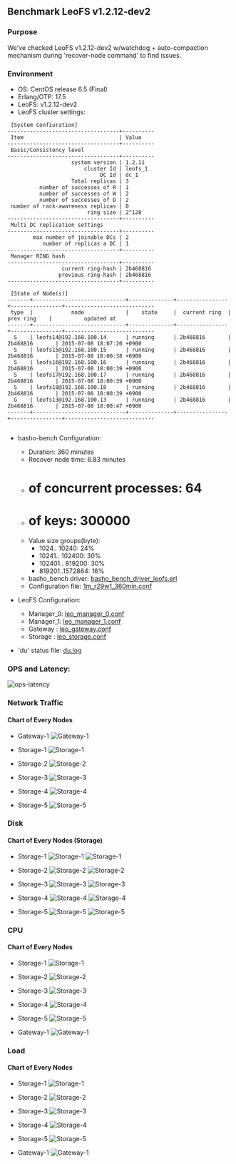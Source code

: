 ## Benchmark LeoFS v1.2.12-dev2

### Purpose
We've checked LeoFS v1.2.12-dev2 w/watchdog + auto-compaction mechanism during 'recover-node command' to find issues.

### Environment

* OS: CentOS release 6.5 (Final)
* Erlang/OTP: 17.5
* LeoFS: v1.2.12-dev2
* LeoFS cluster settings:

```
 [System Confiuration]
-----------------------------------+----------
 Item                              | Value    
-----------------------------------+----------
 Basic/Consistency level
-----------------------------------+----------
                    system version | 1.2.11
                        cluster Id | leofs_1
                             DC Id | dc_1
                    Total replicas | 3
          number of successes of R | 1
          number of successes of W | 2
          number of successes of D | 2
 number of rack-awareness replicas | 0
                         ring size | 2^128
-----------------------------------+----------
 Multi DC replication settings
-----------------------------------+----------
        max number of joinable DCs | 2
           number of replicas a DC | 1
-----------------------------------+----------
 Manager RING hash
-----------------------------------+----------
                 current ring-hash | 2b468816
                previous ring-hash | 2b468816
-----------------------------------+----------

 [State of Node(s)]
-------+-----------------------------+--------------+----------------+----------------+----------------------------
 type  |            node             |    state     |  current ring  |   prev ring    |          updated at         
-------+-----------------------------+--------------+----------------+----------------+----------------------------
  S    | leofs14@192.168.100.14      | running      | 2b468816       | 2b468816       | 2015-07-08 18:07:20 +0900
  S    | leofs15@192.168.100.15      | running      | 2b468816       | 2b468816       | 2015-07-08 18:00:38 +0900
  S    | leofs16@192.168.100.16      | running      | 2b468816       | 2b468816       | 2015-07-08 18:00:39 +0900
  S    | leofs17@192.168.100.17      | running      | 2b468816       | 2b468816       | 2015-07-08 18:00:39 +0900
  S    | leofs18@192.168.100.18      | running      | 2b468816       | 2b468816       | 2015-07-08 18:00:39 +0900
  G    | leofs13@192.168.100.13      | running      | 2b468816       | 2b468816       | 2015-07-08 18:00:47 +0900
-------+-----------------------------+--------------+----------------+----------------+----------------------------


```

* basho-bench Configuration:
    * Duration: 360 minutes
    * Recover node time: 6.83 minutes
    * # of concurrent processes: 64
    * # of keys: 300000
    * Value size groups(byte):
        *   1024..  10240: 24%
        *  10241.. 102400: 30%
        * 102401.. 819200: 30%
        * 819201..1572864: 16%
    * basho_bench driver: [basho_bench_driver_leofs.erl](https://github.com/leo-project/leofs/blob/develop/test/src/basho_bench_driver_leofs.erl)
    * Configuration file: [1m_r29w1_360min.conf](20150708_180748/1m_r29w1_360min.conf)

* LeoFS Configuration:
    * Manager_0: [leo_manager_0.conf](conf/leo_manager_0.conf)
    * Manager_1: [leo_manager_1.conf](conf/leo_manager_1.conf)
    * Gateway  : [leo_gateway.conf](conf/leo_gateway.conf)
    * Storage  : [leo_storage.conf](conf/leo_storage.conf)

* 'du' status file: [du.log](du.log)

### OPS and Latency:

![ops-latency](20150708_180748/summary.png)

### Network Traffic
#### Chart of Every Nodes

* Gateway-1
![Gateway-1](leofs13_20150708_180747/sar_1_20150708_180747_p1p1-if1.png)

* Storage-1
![Storage-1](leofs14_20150708_180747/sar_3_20150708_180747_p1p1-if1.png)

* Storage-2
![Storage-2](leofs15_20150708_180747/sar_3_20150708_180747_p1p1-if1.png)

* Storage-3
![Storage-3](leofs16_20150708_180747/sar_3_20150708_180747_p1p1-if1.png)

* Storage-4
![Storage-4](leofs17_20150708_180747/sar_3_20150708_180747_p1p1-if1.png)

* Storage-5
![Storage-5](leofs18_20150708_180747/sar_2_20150708_180747_p1p1-if1.png)



### Disk
#### Chart of Every Nodes (Storage)

* Storage-1
![Storage-1](leofs14_20150708_180747/sar_3_20150708_180747_dev8-16-t1.png)
![Storage-1](leofs14_20150708_180747/sar_3_20150708_180747_dev8-16-t2.png)

* Storage-2
![Storage-2](leofs15_20150708_180747/sar_3_20150708_180747_dev8-16-t1.png)
![Storage-2](leofs15_20150708_180747/sar_3_20150708_180747_dev8-16-t2.png)

* Storage-3
![Storage-3](leofs16_20150708_180747/sar_3_20150708_180747_dev8-16-t1.png)
![Storage-3](leofs16_20150708_180747/sar_3_20150708_180747_dev8-16-t2.png)

* Storage-4
![Storage-4](leofs17_20150708_180747/sar_3_20150708_180747_dev8-16-t1.png)
![Storage-4](leofs17_20150708_180747/sar_3_20150708_180747_dev8-16-t2.png)

* Storage-5
![Storage-5](leofs18_20150708_180747/sar_2_20150708_180747_dev8-16-t1.png)
![Storage-5](leofs18_20150708_180747/sar_2_20150708_180747_dev8-16-t2.png)



### CPU
#### Chart of Every Nodes

* Storage-1
![Storage-1](leofs14_20150708_180747/sar_3_20150708_180747_all-cpu.png)

* Storage-2
![Storage-2](leofs15_20150708_180747/sar_3_20150708_180747_all-cpu.png)

* Storage-3
![Storage-3](leofs16_20150708_180747/sar_3_20150708_180747_all-cpu.png)

* Storage-4
![Storage-4](leofs17_20150708_180747/sar_3_20150708_180747_all-cpu.png)

* Storage-5
![Storage-5](leofs18_20150708_180747/sar_2_20150708_180747_all-cpu.png)

* Gateway-1
![Gateway-1](leofs13_20150708_180747/sar_1_20150708_180747_all-cpu.png)



### Load
#### Chart of Every Nodes

* Storage-1
![Storage-1](leofs14_20150708_180747/sar_3_20150708_180747_LinuxloadSar.png)

* Storage-2
![Storage-2](leofs15_20150708_180747/sar_3_20150708_180747_LinuxloadSar.png)

* Storage-3
![Storage-3](leofs16_20150708_180747/sar_3_20150708_180747_LinuxloadSar.png)

* Storage-4
![Storage-4](leofs17_20150708_180747/sar_3_20150708_180747_LinuxloadSar.png)

* Storage-5
![Storage-5](leofs18_20150708_180747/sar_2_20150708_180747_LinuxloadSar.png)

* Gateway-1
![Gateway-1](leofs13_20150708_180747/sar_1_20150708_180747_LinuxloadSar.png)


